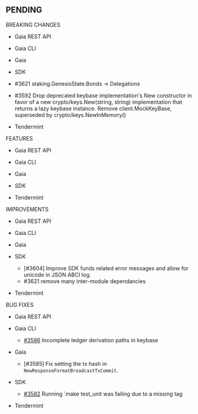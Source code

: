 ## PENDING

BREAKING CHANGES

* Gaia REST API

* Gaia CLI

* Gaia

* SDK
 * \#3621 staking.GenesisState.Bonds -> Delegations
 * \#3592 Drop deprecated keybase implementation's
   New constructor in favor of a new
   crypto/keys.New(string, string) implementation that
   returns a lazy keybase instance. Remove client.MockKeyBase,
   superseded by crypto/keys.NewInMemory()

* Tendermint

FEATURES

* Gaia REST API

* Gaia CLI

* Gaia

* SDK

* Tendermint


IMPROVEMENTS

* Gaia REST API

* Gaia CLI

* Gaia

* SDK
  * [\#3604] Improve SDK funds related error messages and allow for unicode in
  JSON ABCI log.
  * \#3621 remove many inter-module dependancies

* Tendermint


BUG FIXES

* Gaia REST API

* Gaia CLI
  * [\#3586](https://github.com/cosmos/cosmos-sdk/pull/3586) Incomplete ledger derivation paths in keybase 

* Gaia
  * [\#3585] Fix setting the tx hash in `NewResponseFormatBroadcastTxCommit`.

* SDK
  * [\#3582](https://github.com/cosmos/cosmos-sdk/pull/3582) Running `make test_unit was failing due to a missing tag

* Tendermint
